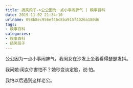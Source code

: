 ```yaml
---
title: 搞笑段子->公公因为一点小事闹脾气 | 糗事百科
date: 2019-11-02 21:34:10
urlname: 098b8ec956ef46c8ba915f4026a180d6
tags: 
- 糗事百科
categories:
- 糗事百科
- 搞笑段子
---
```

公公因为一点小事闹脾气，我闺女在沙发上坐着看得瑟瑟发抖。

我问她:闺女你害怕不？她秒变淡定脸，说:怕。

我怕以后遇到这样老公。


